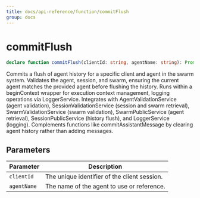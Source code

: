 ```yaml
---
title: docs/api-reference/function/commitFlush
group: docs
---
```


# commitFlush

```ts
declare function commitFlush(clientId: string, agentName: string): Promise<void>;
```

Commits a flush of agent history for a specific client and agent in the swarm system.
Validates the agent, session, and swarm, ensuring the current agent matches the provided agent before flushing the history.
Runs within a beginContext wrapper for execution context management, logging operations via LoggerService.
Integrates with AgentValidationService (agent validation), SessionValidationService (session and swarm retrieval),
SwarmValidationService (swarm validation), SwarmPublicService (agent retrieval), SessionPublicService (history flush),
and LoggerService (logging). Complements functions like commitAssistantMessage by clearing agent history rather than adding messages.

## Parameters

| Parameter | Description |
|-----------|-------------|
| `clientId` | The unique identifier of the client session. |
| `agentName` | The name of the agent to use or reference. |
